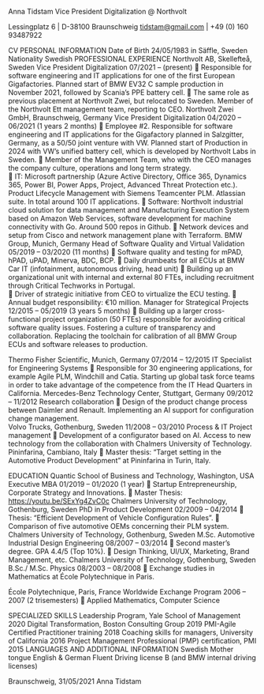  


Anna Tidstam
Vice President Digitalization @ Northvolt 



 




Lessingplatz 6  |  D-38100 Braunschweig
tidstam@gmail.com  |  +49 (0) 160 93487922


 
CV
PERSONAL INFORMATION 
Date of Birth	24/05/1983 in Säffle, Sweden
Nationality	Swedish
PROFESSIONAL EXPERIENCE
Northvolt AB, Skellefteå, Sweden
Vice President Digitalization
07/2021 – (present)
	Responsible for software engineering and IT applications for one of the first European Gigafactories. Planned start of BMW EV32 C sample production in November 2021, followed by Scania’s PPE battery cell. 
	The same role as previous placement at Northvolt Zwei, but relocated to Sweden. Member of the Northvolt Ett management team, reporting to CEO.
	Northvolt Zwei GmbH, Braunschweig, Germany
Vice President Digitalization
04/2020 – 06/2021 (1 years 2 months)
	Employee #2. Responsible for software engineering and IT applications for the Gigafactory planned in Salzgitter, Germany, as a 50/50 joint venture with VW. Planned start of Production in 2024 with VW’s unified battery cell, which is developed by Northvolt Labs in Sweden.
	Member of the Management Team, who with the CEO manages the company culture, operations and long term strategy.  
	IT: Microsoft partnership (Azure Active Directory, Office 365, Dynamics 365, Power BI, Power Apps, Project, Advanced Threat Protection etc.). Product Lifecycle Management with Siemens Teamcenter PLM. Atlassian suite. In total around 100 IT applications.
	Software: Northvolt industrial cloud solution for data management and Manufacturing Execution System based on Amazon Web Services, software development for machine connectivity with Go. Around 500 repos in Github.
	Network devices and setup from Cisco and network management plane with Terraform.
BMW Group, Munich, Germany
Head of Software Quality and Virtual Validation
05/2019 – 03/2020 (11 months)
	Software quality and testing for mPAD, hPAD, uPAD, Minerva, BDC, BCP.
	Daily drumbeats for all ECUs at BMW Car IT (infotainment, autonomous driving, head unit)
	Building up an organizational unit with internal and external 80 FTEs, including recruitment through Critical Techworks in Portugal.  
	Driver of strategic initiative from CEO to virtualize the ECU testing. 
	Annual budget responsibility: €10 million.
Manager for Strategical Projects
12/2015 – 05/2019 (3 years 5 months)
	Building up a larger cross-functional project organization (50 FTEs) responsible for avoiding critical software quality issues. Fostering a culture of transparency and collaboration. Replacing the toolchain for calibration of all BMW Group ECUs and software releases to production.

Thermo Fisher Scientific, Munich, Germany
07/2014 – 12/2015 
IT Specialist for Engineering Systems 
	Responsible for 30 engineering applications, for example Agile PLM, Windchill and Catia. Starting up global task force teams in order to take advantage of the competence from the IT Head Quarters in California. 
Mercedes-Benz Technology Center, Stuttgart, Germany
09/2012 – 11/2012
Research collaboration
	Design of the product change process between Daimler and Renault. Implementing an AI support for configuration change management.  
Volvo Trucks, Gothenburg, Sweden
11/2008 – 03/2010
Process & IT Project management
	Development of a configurator based on AI. Access to new technology from the collaboration with Chalmers University of Technology.
Pininfarina, Cambiano, Italy
	Master thesis: “Target setting in the Automotive Product Development” at Pininfarina in Turin, Italy.


EDUCATION
Quantic School of Business and Technology, Washington, USA
Executive MBA 
01/2019 – 01/2020 (1 year)
	Startup Entrepreneurship, Corporate Strategy and Innovations.
	Master Thesis: https://youtu.be/SExYg4ZvC0c
Chalmers University of Technology, Gothenburg, Sweden
PhD in Product Development 
02/2009 – 04/2014
	Thesis: “Efficient Development of Vehicle Configuration Rules”.
	Comparison of five automotive OEMs concerning their PLM system.
Chalmers University of Technology, Gothenburg, Sweden
M.Sc. Automotive Industrial Design Engineering
08/2007 – 03/2014
	Second master’s degree. GPA 4.4/5 (Top 10%).
	Design Thinking, UI/UX, Marketing, Brand Management, etc.
Chalmers University of Technology, Gothenburg, Sweden
B.Sc./ M.Sc. Physics 
08/2003 – 08/2008
	Exchange studies in Mathematics at École Polytechnique in Paris.


École Polytechnique, Paris, France
Worldwide Exchange Program
2006 – 2007 (2 trisemesters)
	Applied Mathematics, Computer Science
	
SPECIALIZED SKILLS
	Leadership Program, Yale School of Management	
	2020
	Digital Transformation, Boston Consulting Group
	2019
	PMI-Agile Certified Practitioner training
	2018 
	Coaching skills for managers, University of California
	2016
	Project Management Professional (PMP) certification, PMI
	2015
LANGUAGES AND ADDITIONAL INFORMATION 
Swedish	Mother tongue
English & German	Fluent 
Driving license	B (and BMW internal driving licenses)


Braunschweig, 31/05/2021
Anna Tidstam
